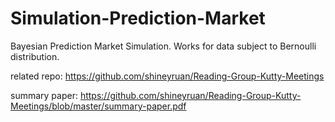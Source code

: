 # Simulation-Prediction-Market

Bayesian Prediction Market Simulation. Works for data subject to Bernoulli distribution.

related repo:
https://github.com/shineyruan/Reading-Group-Kutty-Meetings

summary paper:
https://github.com/shineyruan/Reading-Group-Kutty-Meetings/blob/master/summary-paper.pdf
